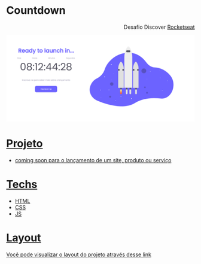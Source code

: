 # Countdown

<p align="end">Desafio Discover <a href="">Rocketseat</p>

<div align="center">
  <img src="./assets/site.png">
</div>

# Projeto
-  coming soon para o lançamento de um site, produto ou serviço

# Techs

- HTML
- CSS
- JS

# Layout

<p>Você pode visualizar o layout do projeto através <a href="https://www.figma.com/file/oDZqw3v8fem3v3RC7bTKV5/DD-%2F-Countdown/duplicate">desse link</a></p>
